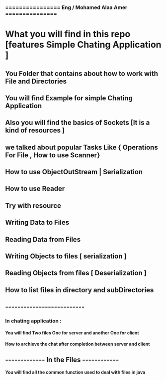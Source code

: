 ### ================ Eng / Mohamed Alaa Amer ===============
# What you will find in this repo [features Simple Chating Application ]
## You Folder that contains about how to work with File and Directories
## You will find Example for simple Chating Application
## Also you will find the basics of Sockets [It is a kind of resources ]
## we talked about popular Tasks Like { Operations For File , How to use Scanner}
## How to use ObjectOutStream | Serialization
## How to use Reader 
## Try with resource 
## Writing Data to Files
## Reading Data from Files 
## Writing Objects to files [ serialization ]
## Reading Objects from files [ Deserialization ]
## How to list files in directory and subDirectories 
## --------------------------
### In chating application :
#### You will find Two files One for server and another One for client
#### How to archieve the chat after completion between server and client
## -------------  In the Files ------------
#### You will find all the common function used to deal with files in java

